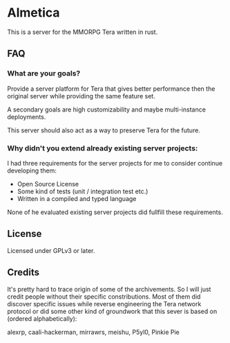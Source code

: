 # Almetica

This is a server for the MMORPG Tera written in rust.

## FAQ

### What are your goals?

Provide a server platform for Tera that gives better performance then the original
server while providing the same feature set.

A secondary goals are high customizability and maybe multi-instance deployments.

This server should also act as a way to preserve Tera for the future.

### Why didn't you extend already existing server projects:

I had three requirements for the server projects for me to consider continue
developing them:

 * Open Source License
 * Some kind of tests (unit / integration test etc.)
 * Written in a compiled and typed language

None of he evaluated existing server projects did fullfill these requirements.

## License

Licensed under GPLv3 or later.

## Credits

It's pretty hard to trace origin of some of the archivements. So I will just
credit people without their specific constributions. Most of them did discover
specific issues while reverse engineering the Tera network protocol or did some
other kind of groundwork that this sever is based on (ordered alphabetically):

alexrp, caali-hackerman, mirrawrs, meishu, P5yl0, Pinkie Pie
